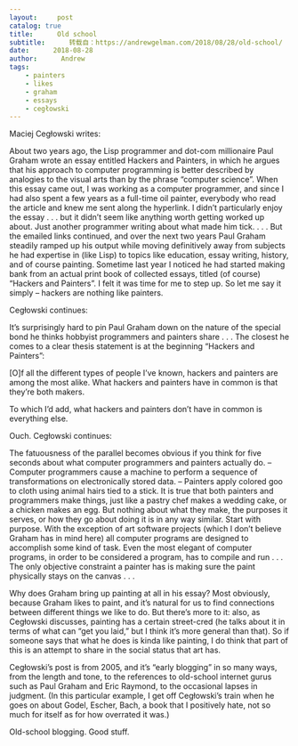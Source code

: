 ```yaml
---
layout:     post
catalog: true
title:      Old school
subtitle:      转载自：https://andrewgelman.com/2018/08/28/old-school/
date:      2018-08-28
author:      Andrew
tags:
    - painters
    - likes
    - graham
    - essays
    - cegłowski
---
```





Maciej Cegłowski writes:

> 
About two years ago, the Lisp programmer and dot-com millionaire Paul Graham wrote an essay entitled Hackers and Painters, in which he argues that his approach to computer programming is better described by analogies to the visual arts than by the phrase “computer science”.
When this essay came out, I was working as a computer programmer, and since I had also spent a few years as a full-time oil painter, everybody who read the article and knew me sent along the hyperlink. I didn’t particularly enjoy the essay . . . but it didn’t seem like anything worth getting worked up about. Just another programmer writing about what made him tick. . . .
But the emailed links continued, and over the next two years Paul Graham steadily ramped up his output while moving definitively away from subjects he had expertise in (like Lisp) to topics like education, essay writing, history, and of course painting. Sometime last year I noticed he had started making bank from an actual print book of collected essays, titled (of course) “Hackers and Painters”. I felt it was time for me to step up.
So let me say it simply – hackers are nothing like painters.


Cegłowski continues:

> 
It’s surprisingly hard to pin Paul Graham down on the nature of the special bond he thinks hobbyist programmers and painters share . . . The closest he comes to a clear thesis statement is at the beginning “Hackers and Painters”:

[O]f all the different types of people I’ve known, hackers and painters are among the most alike. What hackers and painters have in common is that they’re both makers.


To which I’d add, what hackers and painters don’t have in common is everything else.

Ouch. Cegłowski continues:

> 
The fatuousness of the parallel becomes obvious if you think for five seconds about what computer programmers and painters actually do.
– Computer programmers cause a machine to perform a sequence of transformations on electronically stored data.
– Painters apply colored goo to cloth using animal hairs tied to a stick.
It is true that both painters and programmers make things, just like a pastry chef makes a wedding cake, or a chicken makes an egg. But nothing about what they make, the purposes it serves, or how they go about doing it is in any way similar.
Start with purpose. With the exception of art software projects (which I don’t believe Graham has in mind here) all computer programs are designed to accomplish some kind of task. Even the most elegant of computer programs, in order to be considered a program, has to compile and run . . .
The only objective constraint a painter has is making sure the paint physically stays on the canvas . . .


Why does Graham bring up painting at all in his essay? Most obviously, because Graham likes to paint, and it’s natural for us to find connections between different things we like to do. But there’s more to it: also, as Cegłowski discusses, painting has a certain street-cred (he talks about it in terms of what can “get you laid,” but I think it’s more general than that). So if someone says that what he does is kinda like painting, I do think that part of this is an attempt to share in the social status that art has.

Cegłowski’s post is from 2005, and it’s “early blogging” in so many ways, from the length and tone, to the references to old-school internet gurus such as Paul Graham and Eric Raymond, to the occasional lapses in judgment. (In this particular example, I get off Cegłowski’s train when he goes on about Godel, Escher, Bach, a book that I positively hate, not so much for itself as for how overrated it was.)

Old-school blogging. Good stuff.



